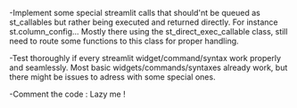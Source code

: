 -Implement some special streamlit calls that should'nt be queued as st_callables but rather being executed and returned directly. For instance st.column_config...
Mostly there using the st_direct_exec_callable class, still need to route some functions to this class for proper handling.

-Test thoroughly if every streamlit widget/command/syntax work properly and seamlessly.
Most basic widgets/commands/syntaxes already work, but there might be issues to adress with some special ones.

-Comment the code : Lazy me !
